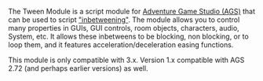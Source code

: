 The Tween Module is a script module for [Adventure Game Studio (AGS)](http://www.adventuregamestudio.co.uk/) that
can be used to script ["inbetweening"](https://en.wikipedia.org/wiki/Inbetweening). The module allows you to control many properties in GUIs, GUI controls, room objects, characters, audio, System, etc.
It allows these inbetweens to be blocking, non blocking, or to loop them, and it features
acceleration/deceleration easing functions.

This module is only compatible with 3.x. Version 1.x compatible with AGS 2.72 (and perhaps earlier versions) as well.
